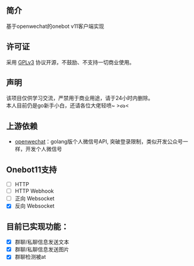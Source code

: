 ## 简介

基于openwechat的onebot v11客户端实现

## 许可证

采用 [GPLv3](https://github.com/barryblueice/gocq-wechat/blob/main/LICENSE) 协议开源，不鼓励、不支持一切商业使用。

## 声明

该项目仅供学习交流，严禁用于商业用途，请于24小时内删除。</br>
本人目前仍是go新手小白，还请各位大佬轻喷~ >ᯅ<

## 上游依赖

- [openwechat](https://github.com/eatmoreapple/openwechat)：golang版个人微信号API, 突破登录限制，类似开发公众号一样，开发个人微信号

## Onebot11支持

- [ ] HTTP
- [ ] HTTP Webhook
- [ ] 正向 Websocket
- [x] 反向 Websocket

## 目前已实现功能：

- [x] 群聊/私聊信息发送文本
- [x] 群聊/私聊信息发送图片
- [x] 群聊检测被at
